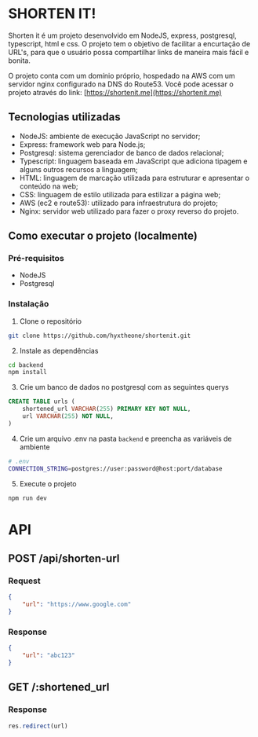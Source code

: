 # SHORTEN IT!

Shorten it é um projeto desenvolvido em NodeJS, express, postgresql, typescript, html e css. O projeto tem o objetivo de facilitar a encurtação de URL's, para que o usuário possa compartilhar links de maneira mais fácil e bonita.

O projeto conta com um domínio próprio, hospedado na AWS com um servidor nginx configurado na DNS do Route53. Você pode acessar o projeto através do link: [https://shortenit.me](https://shortenit.me)


## Tecnologias utilizadas

- NodeJS: ambiente de execução JavaScript no servidor;
- Express: framework web para Node.js;
- Postgresql: sistema gerenciador de banco de dados relacional;
- Typescript: linguagem baseada em JavaScript que adiciona tipagem e alguns outros recursos a linguagem;
- HTML: linguagem de marcação utilizada para estruturar e apresentar o conteúdo na web;
- CSS: linguagem de estilo utilizada para estilizar a página web;
- AWS (ec2 e route53): utilizado para infraestrutura do projeto;
- Nginx: servidor web utilizado para fazer o proxy reverso do projeto.

## Como executar o projeto (localmente)

### Pré-requisitos

- NodeJS
- Postgresql

### Instalação

1. Clone o repositório
```sh
git clone https://github.com/hyxtheone/shortenit.git
```
2. Instale as dependências
```sh
cd backend
npm install
```
3. Crie um banco de dados no postgresql com as seguintes querys
```sql
CREATE TABLE urls (
    shortened_url VARCHAR(255) PRIMARY KEY NOT NULL,
    url VARCHAR(255) NOT NULL,
)
```
4. Crie um arquivo .env na pasta `backend` e preencha as variáveis de ambiente
```sh
# .env
CONNECTION_STRING=postgres://user:password@host:port/database
```
5. Execute o projeto
```sh
npm run dev
```

# API

## POST /api/shorten-url

### Request

```json
{
    "url": "https://www.google.com"
}
```

### Response

```json
{
    "url": "abc123"
}
```

## GET /:shortened_url

### Response

```js
res.redirect(url)
```



